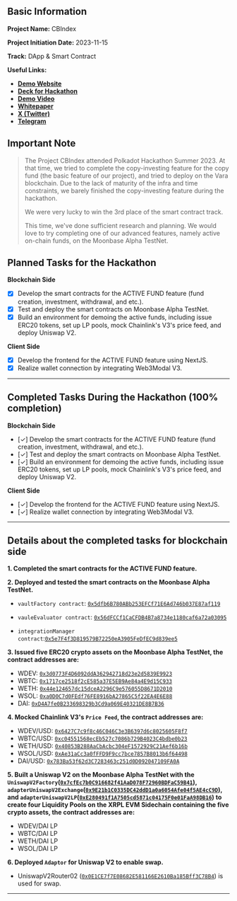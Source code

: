 ## Basic Information

**Project Name:** CBIndex

**Project Initiation Date:** 2023-11-15

**Track:** DApp & Smart Contract

**Useful Links:**

- [**Demo Website**](https://moonbase.cbindex.finance/)
- [**Deck for Hackathon**](https://docsend.com/view/v6nkyudvtjsr55v5)
- [**Demo Video**]()
- [**Whitepaper**](https://cbindex.finance/CBIndex_whitepaper_2023_v1.pdf)
- [**X (Twitter)**](https://twitter.com/CBIndex_Global)
- [**Telegram**](https://t.me/CBIndexGlobalM)

## Important Note

> The Project CBIndex attended Polkadot Hackathon Summer 2023. At that time, we tried to complete the copy-investing feature for the copy fund (the basic feature of our project), and tried to deploy on the Vara blockchain. Due to the lack of maturity of the infra and time constraints, we barely finished the copy-investing feature during the hackathon.
>
> We were very lucky to win the 3rd place of the smart contract track.
>
> This time, we've done sufficient research and planning. We would love to try completing one of our advanced features, namely active on-chain funds, on the Moonbase Alpha TestNet.

## Planned Tasks for the Hackathon

**Blockchain Side**

- [x] Develop the smart contracts for the ACTIVE FUND feature (fund creation, investment, withdrawal, and etc.).
- [x] Test and deploy the smart contracts on Moonbase Alpha TestNet.
- [x] Build an environment for demoing the active funds, including issue ERC20 tokens, set up LP pools, mock Chainlink's V3's price feed, and deploy Uniswap V2.

**Client Side**

- [x] Develop the frontend for the ACTIVE FUND feature using NextJS.
- [x] Realize wallet connection by integrating Web3Modal V3.

---

## Completed Tasks During the Hackathon (100% completion)

**Blockchain Side**

- [✓] Develop the smart contracts for the ACTIVE FUND feature (fund creation, investment, withdrawal, and etc.).
- [✓] Test and deploy the smart contracts on Moonbase Alpha TestNet.
- [✓] Build an environment for demoing the active funds, including issue ERC20 tokens, set up LP pools, mock Chainlink's V3's price feed, and deploy Uniswap V2.

**Client Side**

- [✓] Develop the frontend for the ACTIVE FUND feature using NextJS.
- [✓] Realize wallet connection by integrating Web3Modal V3.

---

## Details about the completed tasks for blockchain side

**1. Completed the smart contracts for the ACTIVE FUND feature.**

**2. Deployed and tested the smart contracts on the Moonbase Alpha TestNet.**

- `vaultFactory contract`: [`0x5dfb6B780ABb253EFCf71E6Ad746b037E87af119`](https://moonbase.moonscan.io/address/0x5dfb6B780ABb253EFCf71E6Ad746b037E87af119)

- `vauleEvaluator contract`: [`0x56dFCCf1CaCFDB4B7a8734e1180caf6a72a03095`](https://moonbase.moonscan.io/address/0x56dFCCf1CaCFDB4B7a8734e1180caf6a72a03095)

- `integrationManager contract`:[`0x5e7F4f3D819579B72250eA3905FeDfEC9d839ee5`](https://moonbase.moonscan.io/address/0x5e7F4f3D819579B72250eA3905FeDfEC9d839ee5)

**3. Issued five ERC20 crypto assets on the Moonbase Alpha TestNet, the contract addresses are:**

- WDEV: [`0x3d0773F4D6092ddA362942718d23e2d5839E9923`](https://moonbase.moonscan.io/address/0x3d0773F4D6092ddA362942718d23e2d5839E9923)
- WBTC: [`0x1717ce2518f2cE585a37E5EB9Ae84a4E9d15C933`](https://moonbase.moonscan.io/address/0x1717ce2518f2cE585a37E5EB9Ae84a4E9d15C933)
- WETH: [`0x44e124657dc15dceA2296C9e576055D8671D2010`](https://moonbase.moonscan.io/address/0x44e124657dc15dceA2296C9e576055D8671D2010)
- WSOL: [`0xa0D0C7d0FEdf76FE8916bA27865C5f22EA4E6E88`](https://moonbase.moonscan.io/address/0xa0D0C7d0FEdf76FE8916bA27865C5f22EA4E6E88)
- DAI: [`0xD4A7fe0B233698329b3Cd9a069E40321DE8B7B36`](https://moonbase.moonscan.io/address/0xD4A7fe0B233698329b3Cd9a069E40321DE8B7B36)

**4. Mocked Chainlink V3's `Price Feed`, the contract addresses are:**

- WDEV/USD: [`0x6427C7c9f8c46C046C3e3B6397d6c8025605F8f7`](https://moonbase.moonscan.io/address/0x6427C7c9f8c46C046C3e3B6397d6c8025605F8f7››)
- WBTC/USD: [`0xc04551568ecEb527c7086b729B4023C4bdbe0b23`](https://moonbase.moonscan.io/address/0xc04551568ecEb527c7086b729B4023C4bdbe0b23)
- WETH/USD: [`0x40853B288AaCbAcbc304eF1572929C21Aef6b16b`](https://moonbase.moonscan.io/address/0x40853B288AaCbAcbc304eF1572929C21Aef6b16b)
- WSOL/USD: [`0xAe31aCc3a0fFFD9F9cc7bce7857B8013b6f64498`](https://moonbase.moonscan.io/address/0xAe31aCc3a0fFFD9F9cc7bce7857B8013b6f64498)
- DAI/USD: [`0x783Ba53f62d3C7283463c251d0D092047109FA0A`](https://moonbase.moonscan.io/address/0x783Ba53f62d3C7283463c251d0D092047109FA0A)

**5. Built a Uniswap V2 on the Moonbase Alpha TestNet with the `UniswapV2Factory`([`0x7cfEc7b0C916682f41AaD078F72960BDFaC59B41`](https://moonbase.moonscan.io/address/0x7cfEc7b0C916682f41AaD078F72960BDFaC59B41)), `adapterUniswapV2Exchange`([`0x9E21b1C0335DC42ddD1a0a6054Afe04f5AE4cC9D`](https://moonbase.moonscan.io/address/0x9E21b1C0335DC42ddD1a0a6054Afe04f5AE4cC9D)), and `adapterUniswapV2LP`([`0xE280491f1A7505cd5871c04175F0e01FaA98DB16`](https://moonbase.moonscan.io/address/0xE280491f1A7505cd5871c04175F0e01FaA98DB16)) to create four Liquidity Pools on the XRPL EVM Sidechain containing the five crypto assets, the contract addresses are:**

- WDEV/DAI LP
- WBTC/DAI LP
- WETH/DAI LP
- WSOL/DAI LP

**6. Deployed `Adaptor` for Uniswap V2 to enable swap.**

- UniswapV2Router02 ([`0x0E1CE7f7E08682E581166E2610Ba185Bff3C78B4`](https://moonbase.moonscan.io/address/0x0E1CE7f7E08682E581166E2610Ba185Bff3C78B4)) is used for swap.

---
